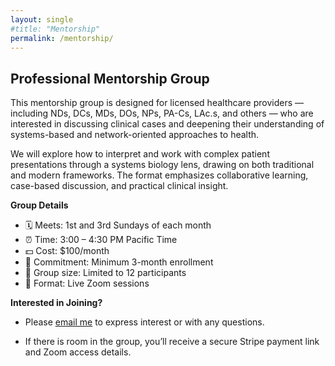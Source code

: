 ```yaml
---
layout: single
#title: "Mentorship"
permalink: /mentorship/
---
```


## Professional Mentorship Group

This mentorship group is designed for licensed healthcare providers — including NDs, DCs, MDs, DOs, NPs, PA-Cs, LAc.s, and others — who are interested in discussing clinical cases and deepening their understanding of systems-based and network-oriented approaches to health.

We will explore how to interpret and work with complex patient presentations through a systems biology lens, drawing on both traditional and modern frameworks. The format emphasizes collaborative learning, case-based discussion, and practical clinical insight.

**Group Details**
- 🗓 Meets: 1st and 3rd Sundays of each month
- ⏰ Time: 3:00 – 4:30 PM Pacific Time
- 💵 Cost: $100/month
- 📅 Commitment: Minimum 3-month enrollment
- 👥 Group size: Limited to 12 participants
- 📍 Format: Live Zoom sessions

**Interested in Joining?**

- Please [email me](mailto:drpkalnins@gmail.com) to express interest or with any questions.

- If there is room in the group, you’ll receive a secure Stripe payment link and Zoom access details.
